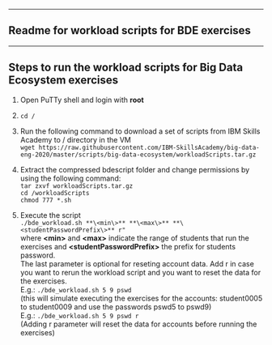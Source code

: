 ---------------------------------------------------------------
Readme for workload scripts for BDE exercises
--------------------------------------------------------------


-------------------------------------------------------------------------

Steps to run the workload scripts for Big Data Ecosystem exercises
--------------------------------------------------------------------------
1. Open PuTTy shell and login with **root**
2. `cd /`

3. Run the following command to download a set of scripts from IBM Skills Academy to / directory in the VM  
    `wget https://raw.githubusercontent.com/IBM-SkillsAcademy/big-data-eng-2020/master/scripts/big-data-ecosystem/workloadScripts.tar.gz`  

4. Extract the compressed bdescript folder and change permissions by using the following command:  
    `tar zxvf workloadScripts.tar.gz`  
    `cd /workloadScripts`  
    `chmod 777 *.sh`  

5. Execute the script   
    `./bde_workload.sh **\<min\>** **\<max\>** **\<studentPasswordPrefix\>** r"`  
   where **\<min\>** and **\<max\>** indicate the range of students that run the exercises and **\<studentPasswordPrefix\>** the prefix for students password.
   <br> The last parameter is optional for reseting account data. Add r in case you want to rerun the workload script and you want to reset the data for the exercises.
   <br>E.g.: `./bde_workload.sh 5 9 pswd` 
   <br> (this will simulate executing the exercises for the accounts: student0005 to student0009 and use the passwords pswd5 to pswd9)
   <br>E.g.: `./bde_workload.sh 5 9 pswd r`
   <br> (Adding r parameter will reset the data for accounts before running the exercises)

